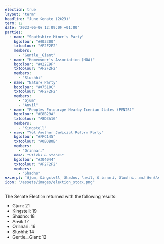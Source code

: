 ```yaml
---
election: true
layout: "term"
headline: "June Senate (2023)"
term: 12
date: "2023-06-06 12:09:00 +01:00"
parties:
  - name: "Southshire Miner's Party"
    bgcolour: "#003300"
    txtcolour: "#F2F2F2"
    members:
      - "Gentle__Giant"
  - name: "Homeowner's Association (HOA)"
    bgcolour: "#822E9F"
    txtcolour: "#F2F2F2"
    members:
      - "Slushhi"
  - name: "Nature Party"
    bgcolour: "#07510C"
    txtcolour: "#F2F2F2"
    members:
      - "Gjum"
      - "Anvil"
  - name: "Peoples Entourage Nearby Icenian States (PENIS)"
    bgcolour: "#E8B29A"
    txtcolour: "#8D3A16"
    members:
      - "Kingstell"
  - name: "Yet Another Judicial Reform Party"
    bgcolour: "#FFC145"
    txtcolour: "#0B0B0B"
    members:
      - "Orinnari"
  - name: "Sticks & Stones"
    bgcolour: "#304044"
    txtcolour: "#F2F2F2"
    members:
      - "Shadno"
excerpt: "Gjum, Kingstell, Shadno, Anvil, Orinnari, Slushhi, and Gentle__Giant elected to the Senate."
icon: "/assets/images/election_stock.png"
---
```

The Senate Election returned with the following results:

- Gjum: 21
- Kingstell: 19
- Shadno: 18
- Anvil: 17
- Orinnari: 16
- Slushhi: 14
- Gentle__Giant: 12
